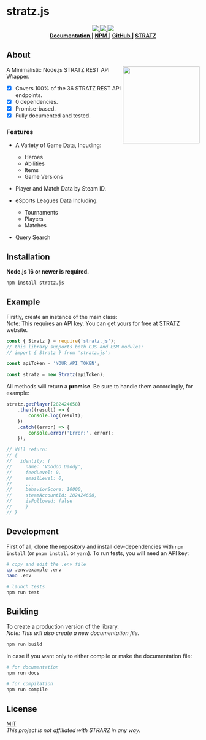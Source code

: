 # stratz.js

<div align="center">
  <a href="https://github.com/ChocolateNao/stratz.js">
    <img src="https://img.shields.io/github/release/ChocolateNao/stratz.js.svg" />
  </a>
  <a href="https://www.npmjs.com/package/stratz.js">
    <img src="https://badgen.net/npm/types/stratz.js" />
  </a>
  <a href="https://github.com/ChocolateNao/stratz.js">
    <img src="https://img.shields.io/github/license/ChocolateNao/stratz.js.svg" />
  </a>
</div>

<div align="center">
  <a href="https://github.com/ChocolateNao/stratz.js/blob/master/DOCS.md">
    <b>Documentation</b>
  </a>
  <b> | </b>
  <a href="https://www.npmjs.com/package/stratz.js">
      <b>NPM</b>
  </a>
  <b> | </b>
  <i class="fab fa-github"></i>
  <a href="https://github.com/ChocolateNao/stratz.js">
      <b> GitHub</b>
  </a>
  <b> | </b>
  <a href="https://stratz.com/api">
      <b> STRATZ</b>
  </a>
</div>



## About

<img src="https://stratz.com/images/stratz_knowledge_graph_logo.png" align="right" width="200px"/>
A Minimalistic Node.js STRATZ REST API Wrapper.

- [x] Covers 100% of the 36 STRATZ REST API endpoints.
- [x] 0 dependencies.
- [x] Promise-based.
- [x] Fully documented and tested.

### Features

- A Variety of Game Data, Incuding:
  - Heroes
  - Abilities
  - Items
  - Game Versions
- Player and Match Data by Steam ID.

- eSports Leagues Data Including:
  - Tournaments
  - Players
  - Matches
- Query Search

## Installation

**Node.js 16 or newer is required.**

```bash
npm install stratz.js
```

## Example

Firstly, create an instance of the main class:  
Note: This requires an API key. You can get yours for free at [STRATZ](https://stratz.com/api) website.

```javascript
const { Stratz } = require('stratz.js');
// this library supports both CJS and ESM modules:
// import { Stratz } from 'stratz.js';

const apiToken = 'YOUR_API_TOKEN';

const stratz = new Stratz(apiToken);
```

All methods will return a **promise**. Be sure to handle them accordingly, for example:

```javascript
stratz.getPlayer(282424658)
    .then((result) => {
        console.log(result);
    })
    .catch((error) => {
        console.error('Error:', error);
    });

// Will return:
// {
//   identity: {
//     name: 'Voodoo Daddy',
//     feedLevel: 0,
//     emailLevel: 0,
//     ...
//     behaviorScore: 10000,
//     steamAccountId: 282424658,
//     isFollowed: false
//     }
// }
```

## Development

First of all, clone the repository and install dev-dependencies with `npm install` (or `pnpm install` or `yarn`). To run tests, you will need an API key:

```bash
# copy and edit the .env file
cp .env.example .env
nano .env

# launch tests
npm run test
```

## Building

To create a production version of the library.  
*Note: This will also create a new documentation file.*

```bash
npm run build
```

In case if you want only to either compile or make the documentation file:

```bash
# for documentation
npm run docs

# for compilation
npm run compile
```

## License

[MIT](https://github.com/ChocolateNao/dota2-randomizer/blob/master/LICENSE)  
*This project is not affiliated with STRARZ in any way.*
